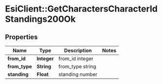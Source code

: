 # EsiClient::GetCharactersCharacterIdStandings200Ok

## Properties
Name | Type | Description | Notes
------------ | ------------- | ------------- | -------------
**from_id** | **Integer** | from_id integer | 
**from_type** | **String** | from_type string | 
**standing** | **Float** | standing number | 


